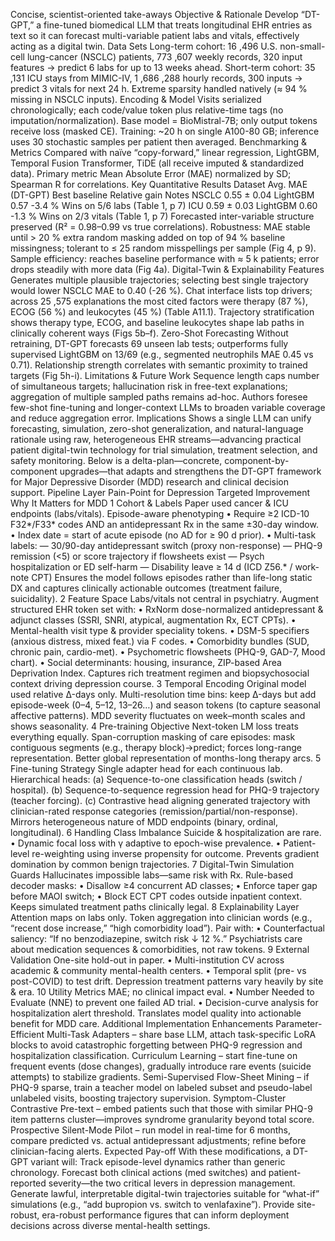 Concise, scientist-oriented take-aways
Objective & Rationale
Develop “DT-GPT,” a fine-tuned biomedical LLM that treats longitudinal EHR entries as text so it can forecast multi-variable patient labs and vitals, effectively acting as a digital twin.
Data Sets
Long-term cohort: 16 ,496 U.S. non-small-cell lung-cancer (NSCLC) patients, 773 ,607 weekly records, 320 input features → predict 6 labs for up to 13 weeks ahead.
Short-term cohort: 35 ,131 ICU stays from MIMIC-IV, 1 ,686 ,288 hourly records, 300 inputs → predict 3 vitals for next 24 h.
Extreme sparsity handled natively (≈ 94 % missing in NSCLC inputs).
Encoding & Model
Visits serialized chronologically; each code/value token plus relative-time tags (no imputation/normalization).
Base model = BioMistral-7B; only output tokens receive loss (masked CE).
Training: ~20 h on single A100-80 GB; inference uses 30 stochastic samples per patient then averaged.
Benchmarking & Metrics
Compared with naïve “copy-forward,” linear regression, LightGBM, Temporal Fusion Transformer, TiDE (all receive imputed & standardized data).
Primary metric Mean Absolute Error (MAE) normalized by SD; Spearman R for correlations.
Key Quantitative Results
Dataset
Avg. MAE (DT-GPT)
Best baseline
Relative gain
Notes
NSCLC
0.55 ± 0.04
LightGBM 0.57
-3.4 %
Wins on 5/6 labs (Table 1, p 7)
ICU
0.59 ± 0.03
LightGBM 0.60
-1.3 %
Wins on 2/3 vitals (Table 1, p 7)
Forecasted inter-variable structure preserved (R² = 0.98–0.99 vs true correlations).
Robustness: MAE stable until > 20 % extra random masking added on top of 94 % baseline missingness; tolerant to ≤ 25 random misspellings per sample (Fig 4, p 9).
Sample efficiency: reaches baseline performance with ≈ 5 k patients; error drops steadily with more data (Fig 4a).
Digital-Twin & Explainability Features
Generates multiple plausible trajectories; selecting best single trajectory would lower NSCLC MAE to 0.40 (-26 %).
Chat interface lists top drivers; across 25 ,575 explanations the most cited factors were therapy (87 %), ECOG (56 %) and leukocytes (45 %) (Table A11.1).
Trajectory stratification shows therapy type, ECOG, and baseline leukocytes shape lab paths in clinically coherent ways (Figs 5b–f).
Zero-Shot Forecasting
Without retraining, DT-GPT forecasts 69 unseen lab tests; outperforms fully supervised LightGBM on 13/69 (e.g., segmented neutrophils MAE 0.45 vs 0.71). Relationship strength correlates with semantic proximity to trained targets (Fig 5h-i).
Limitations & Future Work
Sequence length caps number of simultaneous targets; hallucination risk in free-text explanations; aggregation of multiple sampled paths remains ad-hoc.
Authors foresee few-shot fine-tuning and longer-context LLMs to broaden variable coverage and reduce aggregation error.
Implications
Shows a single LLM can unify forecasting, simulation, zero-shot generalization, and natural-language rationale using raw, heterogeneous EHR streams—advancing practical patient digital-twin technology for trial simulation, treatment selection, and safety monitoring.
Below is a delta-plan—concrete, component-by-component upgrades—that adapts and strengthens the DT-GPT framework for Major Depressive Disorder (MDD) research and clinical decision support.
Pipeline Layer
Pain-Point for Depression
Targeted Improvement
Why It Matters for MDD
1 Cohort & Labels
Paper used cancer & ICU endpoints (labs/vitals).
Episode-aware phenotyping
• Require ≥2 ICD-10 F32*/F33* codes AND an antidepressant Rx in the same ±30-day window.
• Index date = start of acute episode (no AD for ≥ 90 d prior).
• Multi-task labels: — 30/90-day antidepressant switch (proxy non-response) — PHQ-9 remission (<5) or score trajectory if flowsheets exist — Psych hospitalization or ED self-harm — Disability leave ≥ 14 d (ICD Z56.* / work-note CPT)
Ensures the model follows episodes rather than life-long static DX and captures clinically actionable outcomes (treatment failure, suicidality).
2 Feature Space
Labs/vitals not central in psychiatry.
Augment structured EHR token set with:
• RxNorm dose-normalized antidepressant & adjunct classes (SSRI, SNRI, atypical, augmentation Rx, ECT CPTs).
• Mental-health visit type & provider speciality tokens.
• DSM-5 specifiers (anxious distress, mixed feat.) via F codes.
• Comorbidity bundles (SUD, chronic pain, cardio-met).
• Psychometric flowsheets (PHQ-9, GAD-7, Mood chart).
• Social determinants: housing, insurance, ZIP-based Area Deprivation Index.
Captures rich treatment regimen and biopsychosocial context driving depression course.
3 Temporal Encoding
Original model used relative Δ-days only.
Multi-resolution time bins: keep Δ-days but add episode-week (0–4, 5–12, 13–26…) and season tokens (to capture seasonal affective patterns).
MDD severity fluctuates on week–month scales and shows seasonality.
4 Pre-training Objective
Next-token LM loss treats everything equally.
Span-corruption masking of care episodes:
mask contiguous segments (e.g., therapy block)→predict; forces long-range representation.
Better global representation of months-long therapy arcs.
5 Fine-tuning Strategy
Single adapter head for each continuous lab.
Hierarchical heads:
(a) Sequence-to-one classification heads (switch / hospital).
(b) Sequence-to-sequence regression head for PHQ-9 trajectory (teacher forcing).
(c) Contrastive head aligning generated trajectory with clinician-rated response categories (remission/partial/non-response).
Mirrors heterogeneous nature of MDD endpoints (binary, ordinal, longitudinal).
6 Handling Class Imbalance
Suicide & hospitalization are rare.
• Dynamic focal loss with γ adaptive to epoch-wise prevalence.
• Patient-level re-weighting using inverse propensity for outcome.
Prevents gradient domination by common benign trajectories.
7 Digital-Twin Simulation Guards
Hallucinates impossible labs—same risk with Rx.
Rule-based decoder masks:
• Disallow ≥4 concurrent AD classes;
• Enforce taper gap before MAOI switch;
• Block ECT CPT codes outside inpatient context.
Keeps simulated treatment paths clinically legal.
8 Explainability Layer
Attention maps on labs only.
Token aggregation into clinician words (e.g., “recent dose increase,” “high comorbidity load”). Pair with:
• Counterfactual saliency: “If no benzodiazepine, switch risk ↓ 12 %.”
Psychiatrists care about medication sequences & comorbidities, not raw tokens.
9 External Validation
One-site hold-out in paper.
• Multi-institution CV across academic & community mental-health centers.
• Temporal split (pre- vs post-COVID) to test drift.
Depression treatment patterns vary heavily by site & era.
10 Utility Metrics
MAE; no clinical impact eval.
• Number Needed to Evaluate (NNE) to prevent one failed AD trial.
• Decision-curve analysis for hospitalization alert threshold.
Translates model quality into actionable benefit for MDD care.
Additional Implementation Enhancements
Parameter-Efficient Multi-Task Adapters – share base LLM, attach task-specific LoRA blocks to avoid catastrophic forgetting between PHQ-9 regression and hospitalization classification.
Curriculum Learning – start fine-tune on frequent events (dose changes), gradually introduce rare events (suicide attempts) to stabilize gradients.
Semi-Supervised Flow-Sheet Mining – if PHQ-9 sparse, train a teacher model on labeled subset and pseudo-label unlabeled visits, boosting trajectory supervision.
Symptom-Cluster Contrastive Pre-text – embed patients such that those with similar PHQ-9 item patterns cluster—improves syndrome granularity beyond total score.
Prospective Silent-Mode Pilot – run model in real-time for 6 months, compare predicted vs. actual antidepressant adjustments; refine before clinician-facing alerts.
Expected Pay-off
With these modifications, a DT-GPT variant will:
Track episode-level dynamics rather than generic chronology.
Forecast both clinical actions (med switches) and patient-reported severity—the two critical levers in depression management.
Generate lawful, interpretable digital-twin trajectories suitable for “what-if” simulations (e.g., “add bupropion vs. switch to venlafaxine”).
Provide site-robust, era-robust performance figures that can inform deployment decisions across diverse mental-health settings.
 